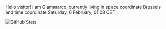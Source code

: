 Hello visitor! I am Giammarco, currently living in space coordinate Brussels and time coordinate Saturday, 6 February, 01:08 CET

![GitHub Stats](https://github-readme-stats.vercel.app/api?username=grcasanova)
